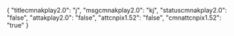 {
"titlecmnakplay2.0": "j",
"msgcmnakplay2.0": "kj",
"statuscmnakplay2.0": "false",
"attakplay2.0": "false",
"attcnpix1.52": "false",
"cmnattcnpix1.52": "true"
}
